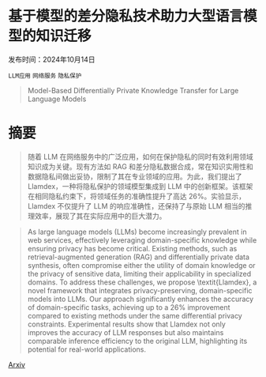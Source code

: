 # 基于模型的差分隐私技术助力大型语言模型的知识迁移

发布时间：2024年10月14日

`LLM应用` `网络服务` `隐私保护`

> Model-Based Differentially Private Knowledge Transfer for Large Language Models

# 摘要

> 随着 LLM 在网络服务中的广泛应用，如何在保护隐私的同时有效利用领域知识成为关键。现有方法如 RAG 和差分隐私数据合成，常在知识实用性和数据隐私间做出妥协，限制了其在专业领域的应用。为此，我们提出了 Llamdex，一种将隐私保护的领域模型集成到 LLM 中的创新框架。该框架在相同隐私约束下，将领域任务的准确性提升了高达 26%。实验显示，Llamdex 不仅提升了 LLM 的响应准确性，还保持了与原始 LLM 相当的推理效率，展现了其在实际应用中的巨大潜力。

> As large language models (LLMs) become increasingly prevalent in web services, effectively leveraging domain-specific knowledge while ensuring privacy has become critical. Existing methods, such as retrieval-augmented generation (RAG) and differentially private data synthesis, often compromise either the utility of domain knowledge or the privacy of sensitive data, limiting their applicability in specialized domains. To address these challenges, we propose \textit{Llamdex}, a novel framework that integrates privacy-preserving, domain-specific models into LLMs. Our approach significantly enhances the accuracy of domain-specific tasks, achieving up to a 26\% improvement compared to existing methods under the same differential privacy constraints. Experimental results show that Llamdex not only improves the accuracy of LLM responses but also maintains comparable inference efficiency to the original LLM, highlighting its potential for real-world applications.

[Arxiv](https://arxiv.org/abs/2410.10481)